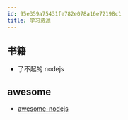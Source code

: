 ```yaml
---
id: 95e359a75431fe782e078a16e72198c1
title: 学习资源
---
```


## 书籍

- 了不起的 nodejs

## awesome

- [awesome-nodejs](https://github.com/sindresorhus/awesome-nodejs)
